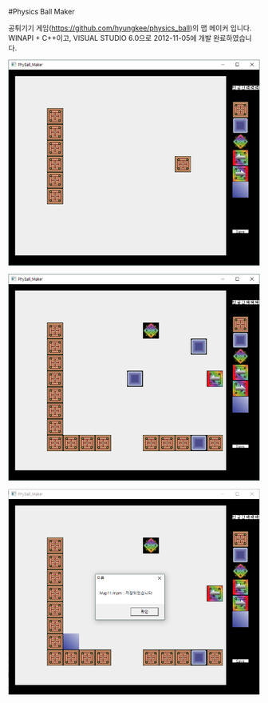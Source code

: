 #Physics Ball Maker

 공튀기기 게임(https://github.com/hyungkee/physics_ball)의 맵 메이커 입니다.
 WINAPI + C++이고, VISUAL STUDIO 6.0으로 2012-11-05에 개발 완료하였습니다.


![](https://github.com/hyungkee/physics_ball_maker/raw/master/sc1.png)

![](https://github.com/hyungkee/physics_ball_maker/raw/master/sc2.png)

![](https://github.com/hyungkee/physics_ball_maker/raw/master/sc3.png)